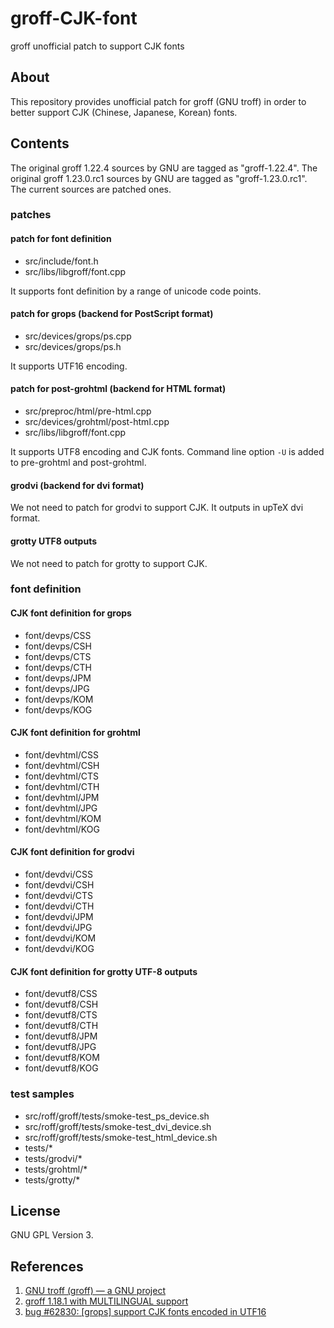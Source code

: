 groff-CJK-font
==============

groff unofficial patch to support CJK fonts

## About

This repository provides unofficial patch for groff (GNU troff)
in order to better support CJK (Chinese, Japanese, Korean) fonts.


## Contents

The original groff 1.22.4 sources by GNU are tagged as "groff-1.22.4".
The original groff 1.23.0.rc1 sources by GNU are tagged as "groff-1.23.0.rc1".
The current sources are patched ones.

### patches

#### patch for font definition
- src/include/font.h
- src/libs/libgroff/font.cpp

It supports font definition by a range of unicode code points.

#### patch for grops (backend for PostScript format)
- src/devices/grops/ps.cpp
- src/devices/grops/ps.h

It supports UTF16 encoding.

#### patch for post-grohtml (backend for HTML format)
- src/preproc/html/pre-html.cpp
- src/devices/grohtml/post-html.cpp
- src/libs/libgroff/font.cpp

It supports UTF8 encoding and CJK fonts.
Command line option `-U` is added to pre-grohtml and post-grohtml.

#### grodvi (backend for dvi format)
We not need to patch for grodvi to support CJK.
It outputs in upTeX dvi format.

#### grotty UTF8 outputs
We not need to patch for grotty to support CJK.


### font definition

#### CJK font definition for grops
- font/devps/CSS
- font/devps/CSH
- font/devps/CTS
- font/devps/CTH
- font/devps/JPM
- font/devps/JPG
- font/devps/KOM
- font/devps/KOG

#### CJK font definition for grohtml
- font/devhtml/CSS
- font/devhtml/CSH
- font/devhtml/CTS
- font/devhtml/CTH
- font/devhtml/JPM
- font/devhtml/JPG
- font/devhtml/KOM
- font/devhtml/KOG

#### CJK font definition for grodvi
- font/devdvi/CSS
- font/devdvi/CSH
- font/devdvi/CTS
- font/devdvi/CTH
- font/devdvi/JPM
- font/devdvi/JPG
- font/devdvi/KOM
- font/devdvi/KOG

#### CJK font definition for grotty UTF-8 outputs
- font/devutf8/CSS
- font/devutf8/CSH
- font/devutf8/CTS
- font/devutf8/CTH
- font/devutf8/JPM
- font/devutf8/JPG
- font/devutf8/KOM
- font/devutf8/KOG

### test samples
- src/roff/groff/tests/smoke-test_ps_device.sh
- src/roff/groff/tests/smoke-test_dvi_device.sh
- src/roff/groff/tests/smoke-test_html_device.sh
- tests/*
- tests/grodvi/*
- tests/grohtml/*
- tests/grotty/*


## License

GNU GPL Version 3.


## References

1. [GNU troff (groff) — a GNU project](https://www.gnu.org/software/groff/)
2. [groff 1.18.1 with MULTILINGUAL support](https://answers.launchpad.net/ubuntu/+source/groff/1.18.1.1-12)
3. [bug #62830: [grops] support CJK fonts encoded in UTF16](http://savannah.gnu.org/bugs/?62830)

